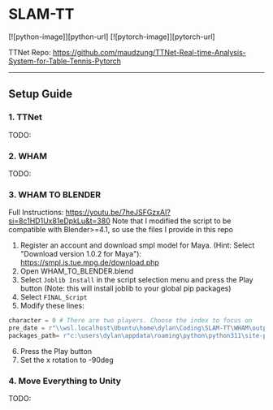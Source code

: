 # SLAM-TT

[![python-image]][python-url]
[![pytorch-image]][pytorch-url]

TTNet Repo: https://github.com/maudzung/TTNet-Real-time-Analysis-System-for-Table-Tennis-Pytorch

---


## Setup Guide

### 1. TTNet

TODO:

### 2. WHAM

TODO: 

### 3. WHAM TO BLENDER

Full Instructions: https://youtu.be/7heJSFGzxAI?si=8c1HD1Ux81eDpkLu&t=380
Note that I modified the script to be compatible with Blender>=4.1, so use the files I provide in this repo

1. Register an account and download smpl model for Maya. (Hint: Select "Download version 1.0.2 for Maya"): https://smpl.is.tue.mpg.de/download.php
2. Open WHAM_TO_BLENDER.blend
3. Select ```Joblib Install``` in the script selection menu and press the Play button (Note: this will install joblib to your global pip packages)
4. Select ```FINAL_Script```
5. Modify these lines:
```python
character = 0 # There are two players. Choose the index to focus on
pre_date = r"\\wsl.localhost\Ubuntu\home\dylan\Coding\SLAM-TT\WHAM\output\demo\test_1_trimmed\wham_output.pkl" # Set this to your .pkl output path from the previous step
packages_path= r"c:\users\dylan\appdata\roaming\python\python311\site-packages" # Add your python packages to the path (wherever you installed joblib)
```
6. Press the Play button
7. Set the x rotation to -90deg

### 4. Move Everything to Unity

TODO:
